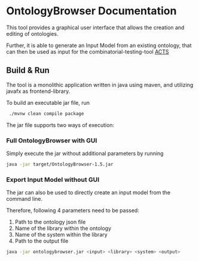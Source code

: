 # OntologyBrowser Documentation

This tool provides a graphical user interface that allows the creation and editing of ontologies.

Further, it is able to generate an Input Model from an existing ontology,
that can then be used as input for the combinatorial-testing-tool [ACTS](https://csrc.nist.rip/groups/SNS/acts/documents/comparison-report.html#acts)


## Build & Run

The tool is a monolithic application written in java using maven, and utilizing javafx as frontend-library.

To build an executable jar file, run

```bash
 ./mvnw clean compile package
```

The jar file supports two ways of execution:

### Full OntologyBrowser with GUI

Simply execute the jar without additional parameters by running

```bash
java -jar target/OntologyBrowser-1.5.jar
```

### Export Input Model without GUI

The jar can also be used to directly create an input model from the command line.

Therefore, following 4 parameters need to be passed:

1. Path to the ontology json file
2. Name of the library within the ontology
3. Name of the system within the library
4. Path to the output file

```bash
java -jar ontologybrowser.jar <input> <library> <system> <output>
```